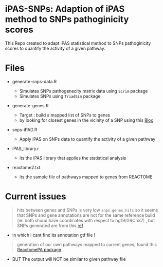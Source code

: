 # iPAS-SNPs: Adaption of iPAS method to SNPs pathoginicity scores
This Repo created to adapt iPAS statistical method to SNPs pathoginicity scores to quantify the activity of a given pathway.

# Files
- generate-snps-data.R 
  - Simulates SNPs pathogenecity matrix data using `Scrim` package
  - Simulates SNPs using `TriadSim` package 

- generate-genes.R
  - Target : build a mapped list of SNPs to genes
  - by looking for closest genes in the vicinity of a SNP using this [Blog](http://jef.works/blog/2016/12/06/mapping-snps-and-peaks-to-genes-in-R/)

- snps-iPAD.R
  - Apply iPAS on SNPs data to quantify the activity of a given pathway
  
- iPAS_library.r
  - Its the iPAS library that applies the statistical analysis

- reactome2.txt
  - Its the sample file of pathways mapped to genes from REACTOME
  
# Current issues

> hits between genes and SNPs is very low `snps.genes.hits` so it seems that SNPs and gene annotations are not for the same reference build (ie. both shoud have coordinates with respect to hg19/GRCh37) , but SNPs generated are from this [ref](https://web.stanford.edu/class/gene210/files/data/culprit.txt)
  - In which I cant find its annotation gtf file !

> generation of our own pathways mapped to current genes, found this [ReactomePA package](https://bioconductor.org/packages/devel/bioc/vignettes/ReactomePA/inst/doc/ReactomePA.html)
  - BUT The output will NOT be similar to given pathway file  